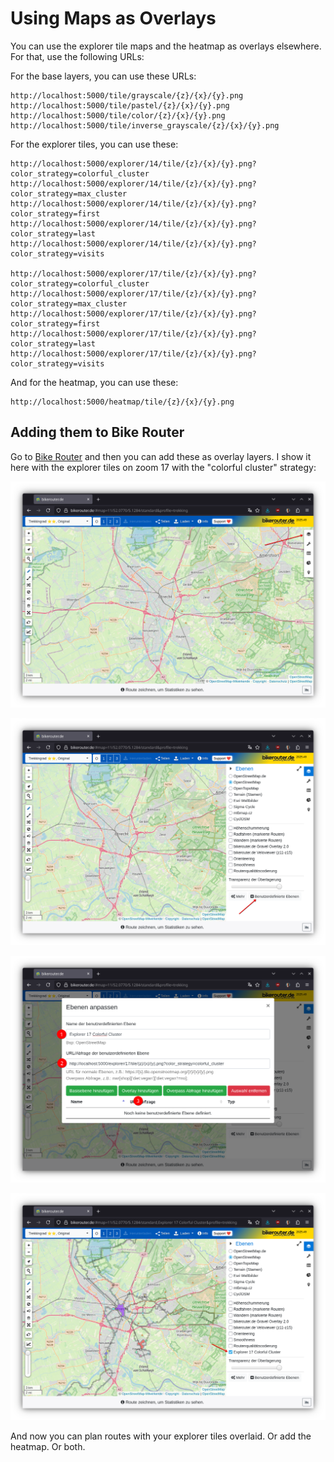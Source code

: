 # Using Maps as Overlays

You can use the explorer tile maps and the heatmap as overlays elsewhere. For that, use the following URLs:

For the base layers, you can use these URLs:

```
http://localhost:5000/tile/grayscale/{z}/{x}/{y}.png
http://localhost:5000/tile/pastel/{z}/{x}/{y}.png
http://localhost:5000/tile/color/{z}/{x}/{y}.png
http://localhost:5000/tile/inverse_grayscale/{z}/{x}/{y}.png
```

For the explorer tiles, you can use these:

```
http://localhost:5000/explorer/14/tile/{z}/{x}/{y}.png?color_strategy=colorful_cluster
http://localhost:5000/explorer/14/tile/{z}/{x}/{y}.png?color_strategy=max_cluster
http://localhost:5000/explorer/14/tile/{z}/{x}/{y}.png?color_strategy=first
http://localhost:5000/explorer/14/tile/{z}/{x}/{y}.png?color_strategy=last
http://localhost:5000/explorer/14/tile/{z}/{x}/{y}.png?color_strategy=visits

http://localhost:5000/explorer/17/tile/{z}/{x}/{y}.png?color_strategy=colorful_cluster
http://localhost:5000/explorer/17/tile/{z}/{x}/{y}.png?color_strategy=max_cluster
http://localhost:5000/explorer/17/tile/{z}/{x}/{y}.png?color_strategy=first
http://localhost:5000/explorer/17/tile/{z}/{x}/{y}.png?color_strategy=last
http://localhost:5000/explorer/17/tile/{z}/{x}/{y}.png?color_strategy=visits
```

And for the heatmap, you can use these:

```
http://localhost:5000/heatmap/tile/{z}/{x}/{y}.png
```

## Adding them to Bike Router

Go to [Bike Router](https://bikerouter.de) and then you can add these as overlay layers. I show it here with the explorer tiles on zoom 17 with the "colorful cluster" strategy:

![](images/bikerouter-overlay-2.png)

![](images/bikerouter-overlay-3.png)

![](images/bikerouter-overlay-4.png)

![](images/bikerouter-overlay-5.png)

And now you can plan routes with your explorer tiles overlaid. Or add the heatmap. Or both.
